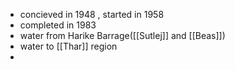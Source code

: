 - concieved in 1948 , started in 1958
- completed in 1983
- water from Harike Barrage([[Sutlej]] and [[Beas]])
- water to [[Thar]] region
- 